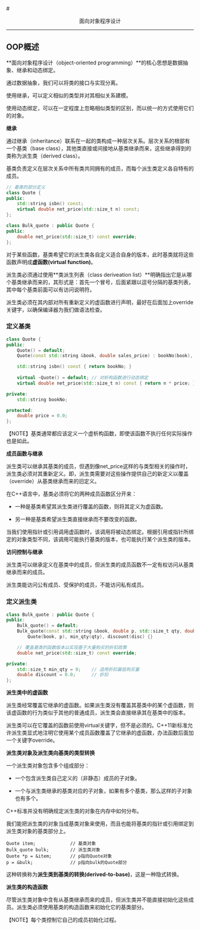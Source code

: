 #<center>面向对象程序设计</center>

---

## OOP概述

**面向对象程序设计（object-oriented  programming）**的核心思想是数据抽象、继承和动态绑定。

通过数据抽象，我们可以将类的接口与实现分离。

使用继承，可以定义相似的类型并对其相似关系建模。

使用动态绑定，可以在一定程度上忽略相似类型的区别，而以统一的方式使用它们的对象。

**继承**

通过继承（inheritance）联系在一起的类构成一种层次关系。层次关系的根部有一个基类（base class），其他类直接或间接地从基类继承而来，这些继承得到的类称为派生类（derived class）。

基类负责定义在层次关系中所有类共同拥有的成员，而每个派生类定义各自特有的成员。

```c++
// 基类的部分定义
class Quote {
public:
	std::string isbn() const;
	virtual double net_price(std::size_t n) const;
};

class Bulk_quote : public Quote {
public:
	double net_price(std::size_t) const override;
};
```

对于某些函数，基类希望它的派生类各自定义适合自身的版本，此时基类就将这些函数声明成**虚函数(virtual function)**。

派生类必须通过使用**类派生列表（class deriveation list）**明确指出它是从哪个基类继承而来的，其形式是：首先一个冒号，后面紧跟以逗号分隔的基类列表，其中每个基类前面可以有访问说明符。

派生类必须在其内部对所有重新定义的虚函数进行声明，最好在后面加上override关键字，以确保编译器为我们做语法检查。

### 定义基类

```c++
class Quote {
public:
	Quote() = default;
	Quote(const std::string &book, double sales_price) : bookNo(book), price(sales_price) {}

	std::string isbn() const { return bookNo; }
	
	virtual ~Quote() = default;	// 对析构函数进行动态绑定
	virtual double net_price(std::size_t n) const { return n * price; }

private:
	std::string bookNo;

protected:
	double price = 0.0;
};
```

【NOTE】基类通常都应该定义一个虚析构函数，即使该函数不执行任何实际操作也是如此。

**成员函数与继承**

派生类可以继承其基类的成员，但遇到像net_price这样的与类型相关的操作时，派生类必须对其重新定义。即，派生类需要对这些操作提供自己的新定义以覆盖（override）从基类继承而来的旧定义。

在C++语言中，基类必须将它的两种成员函数区分开来：

- 一种是基类希望其派生类进行覆盖的函数，则将其定义为虚函数。

- 另一种是基类希望派生类直接继承而不要改变的函数。

当我们使用指针或引用调用虚函数时，该调用将被动态绑定。根据引用或指针所绑定的对象类型不同，该调用可能执行基类的版本，也可能执行某个派生类的版本。

**访问控制与继承**

派生类可以继承定义在基类中的成员，但派生类的成员函数不一定有权访问从基类继承而来的成员。

派生类能访问公有成员、受保护的成员，不能访问私有成员。

### 定义派生类

```c++
class Bulk_quote : public Quote {
public:
	Bulk_quote() = default;
	Bulk_quote(const std::string &book, double p, std::size_t qty, double disc) : 
		Quote(book, p), min_qty(qty), discount(disc) {}

	// 覆盖基类的函数版本以实现基于大量购买的折扣政策
	double net_price(std::size_t) const override;

private:
	std::size_t min_qty = 0;	// 适用折扣最低购买量
	double discount = 0.0;		// 折扣
};
```

**派生类中的虚函数**

派生类经常覆盖它继承的虚函数。如果派生类没有覆盖其基类中的某个虚函数，则该虚函数的行为类似于其他的普通成员，派生类会直接继承其在基类中的版本。

派生类可以在它覆盖的函数前使用virtual关键字，但不是必须的。C++11新标准允许派生类显式地注明它使用某个成员函数覆盖了它继承的虚函数，办法函数后面加一个关键字override。

**派生类对象及派生类向基类的类型转换**

一个派生类对象包含多个组成部分：

- 一个包含派生类自己定义的（非静态）成员的子对象。

- 一个与派生类继承的基类对应的子对象，如果有多个基类，那么这样的子对象也有多个。

C++标准并没有明确规定派生类的对象在内存中如何分布。

我们能把派生类的对象当成基类对象来使用，而且也能将基类的指针或引用绑定到派生类对象的基类部分上。

```
Quote item;				// 基类对象
Bulk_quote bulk;		// 派生类对象
Quote *p = &item;		// p指向Quote对象
p = &bulk;				// p指向bulk的Quote部分
```

这种转换称为**派生类到基类的转换(derived-to-base)**，这是一种隐式转换。

**派生类的构造函数**

尽管派生类对象中含有从基类继承而来的成员，但派生类并不能直接初始化这些成员。派生类必须使用基类的构造函数来初始化它的基类部分。

【NOTE】每个类控制它自己的成员初始化过程。